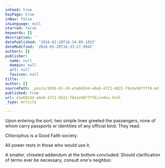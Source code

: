 ```yaml
---
inFeed: true
hasPage: true
inNav: false
inLanguage: null
starred: false
keywords: []
description: ''
datePublished: '2016-01-20T16:34:09.192Z'
dateModified: '2016-01-20T16:33:27.994Z'
authors: []
publisher:
  name: null
  domain: null
  url: null
  favicon: null
title: ''
author: []
sourcePath: _posts/2016-01-20-e1e68244-e8e8-4721-8822-f8e1e9877ff6.md
published: true
url: e1e68244-e8e8-4721-8822-f8e1e9877ff6/index.html
_type: Article

---
```

Upon entering the port, two simple lines greeted the passengers, none of whom carry passports or identities of any official kind. They read:

Chlorophus is a Good Faith society.

All power rests in those who would use it.

A smaller, chiseled addendum at the bottom concluded: Should clarification of terms ever be necessary, consult one's neighbor.